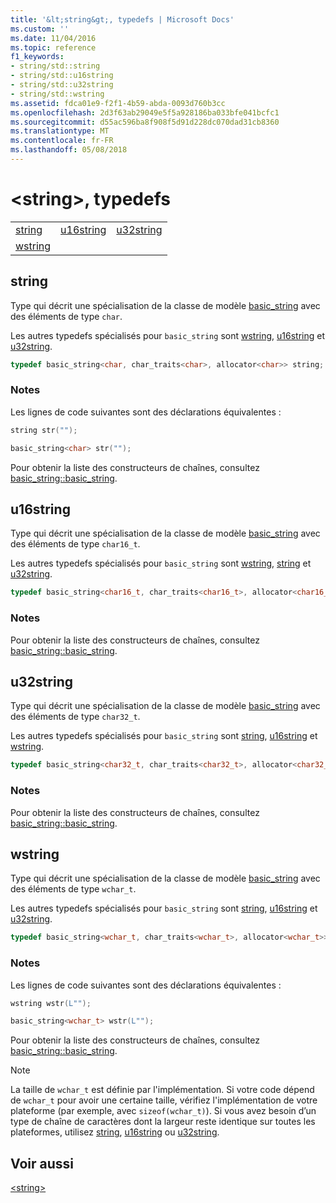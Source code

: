 ```yaml
---
title: '&lt;string&gt;, typedefs | Microsoft Docs'
ms.custom: ''
ms.date: 11/04/2016
ms.topic: reference
f1_keywords:
- string/std::string
- string/std::u16string
- string/std::u32string
- string/std::wstring
ms.assetid: fdca01e9-f2f1-4b59-abda-0093d760b3cc
ms.openlocfilehash: 2d3f63ab29049e5f5a928186ba033bfe041bcfc1
ms.sourcegitcommit: d55ac596ba8f908f5d91d228dc070dad31cb8360
ms.translationtype: MT
ms.contentlocale: fr-FR
ms.lasthandoff: 05/08/2018
---
```

# <a name="ltstringgt-typedefs"></a>&lt;string&gt;, typedefs

||||
|-|-|-|
|[string](#string)|[u16string](#u16string)|[u32string](#u32string)|
|[wstring](#wstring)|

## <a name="string"></a>  string

Type qui décrit une spécialisation de la classe de modèle [basic_string](../standard-library/basic-string-class.md) avec des éléments de type `char`.

Les autres typedefs spécialisés pour `basic_string` sont [wstring](../standard-library/string-typedefs.md#wstring), [u16string](../standard-library/string-typedefs.md#u16string) et [u32string](../standard-library/string-typedefs.md#u32string).

```cpp
typedef basic_string<char, char_traits<char>, allocator<char>> string;
```

### <a name="remarks"></a>Notes

Les lignes de code suivantes sont des déclarations équivalentes :

```cpp
string str("");

basic_string<char> str("");
```

Pour obtenir la liste des constructeurs de chaînes, consultez [basic_string::basic_string](../standard-library/basic-string-class.md#basic_string).

## <a name="u16string"></a>  u16string

Type qui décrit une spécialisation de la classe de modèle [basic_string](../standard-library/basic-string-class.md) avec des éléments de type `char16_t`.

Les autres typedefs spécialisés pour `basic_string` sont [wstring](../standard-library/string-typedefs.md#wstring), [string](../standard-library/string-typedefs.md#string) et [u32string](../standard-library/string-typedefs.md#u32string).

```cpp
typedef basic_string<char16_t, char_traits<char16_t>, allocator<char16_t>> u16string;
```

### <a name="remarks"></a>Notes

Pour obtenir la liste des constructeurs de chaînes, consultez [basic_string::basic_string](../standard-library/basic-string-class.md#basic_string).

## <a name="u32string"></a>  u32string

Type qui décrit une spécialisation de la classe de modèle [basic_string](../standard-library/basic-string-class.md) avec des éléments de type `char32_t`.

Les autres typedefs spécialisés pour `basic_string` sont [string](../standard-library/string-typedefs.md#string), [u16string](../standard-library/string-typedefs.md#u16string) et [wstring](../standard-library/string-typedefs.md#wstring).

```cpp
typedef basic_string<char32_t, char_traits<char32_t>, allocator<char32_t>> u32string;
```

### <a name="remarks"></a>Notes

Pour obtenir la liste des constructeurs de chaînes, consultez [basic_string::basic_string](../standard-library/basic-string-class.md#basic_string).

## <a name="wstring"></a>  wstring

Type qui décrit une spécialisation de la classe de modèle [basic_string](../standard-library/basic-string-class.md) avec des éléments de type `wchar_t`.

Les autres typedefs spécialisés pour `basic_string` sont [string](../standard-library/string-typedefs.md#string), [u16string](../standard-library/string-typedefs.md#u16string) et [u32string](../standard-library/string-typedefs.md#u32string).

```cpp
typedef basic_string<wchar_t, char_traits<wchar_t>, allocator<wchar_t>> wstring;
```

### <a name="remarks"></a>Notes

Les lignes de code suivantes sont des déclarations équivalentes :

```cpp
wstring wstr(L"");

basic_string<wchar_t> wstr(L"");
```

Pour obtenir la liste des constructeurs de chaînes, consultez [basic_string::basic_string](../standard-library/basic-string-class.md#basic_string).

> [!NOTE]
> La taille de `wchar_t` est définie par l'implémentation. Si votre code dépend de `wchar_t` pour avoir une certaine taille, vérifiez l'implémentation de votre plateforme (par exemple, avec `sizeof(wchar_t)`). Si vous avez besoin d’un type de chaîne de caractères dont la largeur reste identique sur toutes les plateformes, utilisez [string](../standard-library/string-typedefs.md#string), [u16string](../standard-library/string-typedefs.md#u16string) ou [u32string](../standard-library/string-typedefs.md#u32string).

## <a name="see-also"></a>Voir aussi

[\<string>](../standard-library/string.md)<br/>
